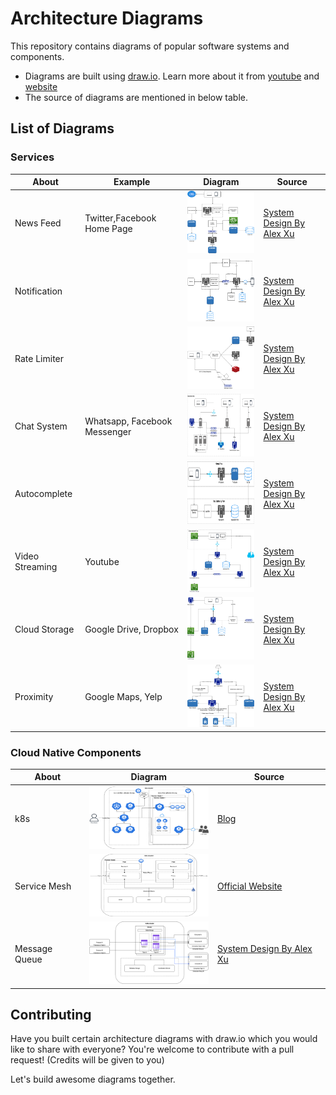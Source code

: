# Architecture Diagrams
This repository contains diagrams of popular software systems and components.

* Diagrams are built using [draw.io](https://app.diagrams.net/). Learn more about it from [youtube](https://www.youtube.com/@drawioapp) and [website](https://drawio-app.com/)
* The source of diagrams are mentioned in below table.


## List of Diagrams
 
### Services
| About           | Example                      | Diagram                                                                      | Source                                              |       
|-----------------|------------------------------|------------------------------------------------------------------------------|-----------------------------------------------------| 
| News Feed       | Twitter,Facebook Home Page   | <img src="./services/image/NewsFeed.png" width="200" height="100">           | [System Design By Alex Xu](https://bytebytego.com/) | 
| Notification    |                              | <img src="./services/image/Notification.png" width="200" height="100">       | [System Design By Alex Xu](https://bytebytego.com/) |
| Rate Limiter    |                              | <img src="./services/image/RateLimiter.png" width="200" height="100">        | [System Design By Alex Xu](https://bytebytego.com/) |
| Chat System     | Whatsapp, Facebook Messenger | <img src="./services/image/ChatSystem.png" width="200" height="100">         | [System Design By Alex Xu](https://bytebytego.com/) |
| Autocomplete    |                              | <img src="./services/image/AutoCompleteSystem.png" width="200" height="100"> | [System Design By Alex Xu](https://bytebytego.com/) |
| Video Streaming | Youtube                      | <img src="./services/image/VideoStreaming.png" width="200" height="100">     | [System Design By Alex Xu](https://bytebytego.com/) |
| Cloud Storage   | Google Drive, Dropbox        | <img src="./services/image/CloudStorage.png" width="200" height="100">       | [System Design By Alex Xu](https://bytebytego.com/) |
| Proximity       | Google Maps, Yelp            | <img src="./services/image/Proximity.png" width="200" height="100">          | [System Design By Alex Xu](https://bytebytego.com/) |

### Cloud Native Components
| About           | Diagram                                                                   | Source                                                                                                                                                         |       
|-----------------|---------------------------------------------------------------------------|----------------------------------------------------------------------------------------------------------------------------------------------------------------| 
| k8s             | <img src="./cloudnative/image/k8s.png" width="200" height="100">          | [Blog](https://medium.com/devops-mojo/kubernetes-architecture-overview-introduction-to-k8s-architecture-and-understanding-k8s-cluster-components-90e11eb34ccd) | 
| Service Mesh    | <img src="./cloudnative/image/ServiceMesh.png" width="200" height="100">  | [Official Website](https://istio.io/latest/docs/ops/deployment/architecture/)                                                                                  |
| Message Queue   | <img src="./cloudnative/image/MessageQueue.png" width="200" height="100"> | [System Design By Alex Xu](https://bytebytego.com/)                                                                                                            |

## Contributing
Have you built certain architecture diagrams with draw.io which you would like to share with everyone? You're welcome to contribute with a pull request! (Credits will be given to you)

Let's build awesome diagrams together.